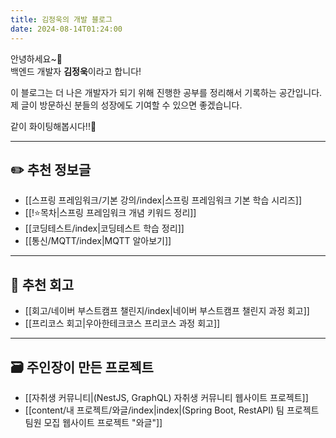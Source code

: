 ```yaml
---
title: 김정욱의 개발 블로그
date: 2024-08-14T01:24:00
---
```

안녕하세요~👐<br>백엔드 개발자 **김정욱**이라고 합니다!

이 블로그는 더 나은 개발자가 되기 위해 진행한 공부를 정리해서 기록하는 공간입니다.<br>제 글이 방문하신 분들의 성장에도 기여할 수 있으면 좋겠습니다.

같이 화이팅해봅시다!!👊

---
## ✏️ 추천 정보글

- [[스프링 프레임워크/기본 강의/index|스프링 프레임워크 기본 학습 시리즈]]
- [[!⭐️목차|스프링 프레임워크 개념 키워드 정리]]
- [[코딩테스트/index|코딩테스트 학습 정리]]
- [[통신/MQTT/index|MQTT 알아보기]]

---
## 📒 추천 회고

- [[회고/네이버 부스트캠프 챌린지/index|네이버 부스트캠프 챌린지 과정 회고]]
- [[프리코스 회고|우아한테크코스 프리코스 과정 회고]]

---
## 🗃️ 주인장이 만든 프로젝트

- [[자취생 커뮤니티|(NestJS, GraphQL) 자취생 커뮤니티 웹사이트 프로젝트]]
- [[content/내 프로젝트/와글/index|index|(Spring Boot, RestAPI) 팀 프로젝트 팀원 모집 웹사이트 프로젝트 "와글"]]
